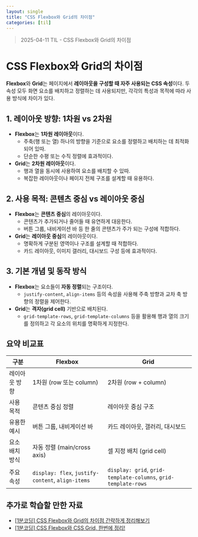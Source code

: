 ```yaml
---
layout: single
title: "CSS Flexbox와 Grid의 차이점"
categories: [til]
---
```


> 2025-04-11 TIL - CSS Flexbox와 Grid의 차이점

# CSS Flexbox와 Grid의 차이점

**Flexbox**와 **Grid**는 페이지에서 **레이아웃을 구성할 때 자주 사용되는 CSS 속성**이다. 두 속성 모두 화면 요소를 배치하고 정렬하는 데 사용되지만, 각각의 특성과 목적에 따라 사용 방식에 차이가 있다.

## 1. 레이아웃 방향: 1차원 vs 2차원

- **Flexbox**는 **1차원 레이아웃**이다.
  - 주축(행 또는 열) 하나의 방향을 기준으로 요소를 정렬하고 배치하는 데 최적화되어 있따.
  - 단순한 수평 또는 수직 정렬에 효과적이다.
- **Grid**는 **2차원 레이아웃**이다.
  - 행과 열을 동시에 사용하여 요소를 배치할 수 있따.
  - 복잡한 레이아웃이나 페이지 전체 구조를 설계할 때 유용하다.

## 2. 사용 목적: 콘텐츠 중심 vs 레이아웃 중심

- **Flexbox**는 **콘텐츠 중심**의 레이아웃이다.
  - 콘텐츠가 추가되거나 줄어들 때 유연하게 대응한다.
  - 버튼 그룹, 내비게이션 바 등 한 줄의 콘텐츠가 주가 되는 구성에 적합하다.
- **Grid**는 **레이아웃 중심**의 레이아웃이다.
  - 명확하게 구분된 영역이나 구조를 설계할 때 적합하다.
  - 카드 레이아웃, 이미지 갤러리, 대시보드 구성 등에 효과적이다.

## 3. 기본 개념 및 동작 방식

- **Flexbox**는 요소들이 **자동 정렬**되는 구조이다.
  - `justify-content`, `align-items` 등의 속성을 사용해 주축 방향과 교차 축 방향의 정렬을 제어한다.
- **Grid**는 **격자(grid cell)** 기반으로 배치된다.
  - `grid-template-rows`, `grid-template-columns` 등을 활용해 행과 열의 크기를 정의하고 각 요소의 위치를 명확하게 지정한다.

## 요약 비교표

| 구분           | Flexbox                                           | Grid                                                           |
| -------------- | ------------------------------------------------- | -------------------------------------------------------------- |
| 레이아웃 방향  | 1차원 (row 또는 column)                           | 2차원 (row + column)                                           |
| 사용 목적      | 콘텐츠 중심 정렬                                  | 레이아웃 중심 구조                                             |
| 유용한 예시    | 버튼 그룹, 내비게이션 바                          | 카드 레이아웃, 갤러리, 대시보드                                |
| 요소 배치 방식 | 자동 정렬 (main/cross axis)                       | 셀 지정 배치 (grid cell)                                       |
| 주요 속성      | `display: flex`, `justify-content`, `align-items` | `display: grid`, `grid-template-columns`, `grid-template-rows` |

## 추가로 학습할 만한 자료

- [[1분코딩] CSS Flexbox와 Grid의 차이점 간략하게 정리해보기](https://www.youtube.com/watch?v=B1zuZDA4LOM)
- [[1분코딩] CSS Flexbox와 CSS Grid, 한번에 정리!](https://www.youtube.com/watch?v=eprXmC_j9A4)
